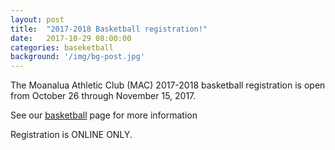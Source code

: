 ```yaml
---
layout: post
title:  "2017-2018 Basketball registration!"
date:   2017-10-29 08:00:00
categories: baseketball
background: '/img/bg-post.jpg'
---
```


The Moanalua Athletic Club (MAC) 2017-2018 basketball registration is open from October 26 through November 15, 2017. 

See our [basketball](/basketball) page for more information

Registration is ONLINE ONLY.
